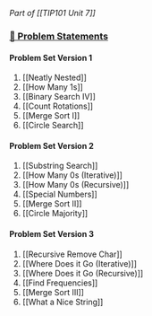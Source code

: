 *Part of [[TIP101 Unit 7]]*

### [🔗 Problem Statements](https://courses.codepath.org/courses/tip101/unit/7#!session_two)

#### Problem Set Version 1

1. [[Neatly Nested]]
2. [[How Many 1s]]
3. [[Binary Search IV]]
4. [[Count Rotations]]
5. [[Merge Sort I]]
6. [[Circle Search]]

#### Problem Set Version 2

1. [[Substring Search]]
2. [[How Many 0s (Iterative)]]
3. [[How Many 0s (Recursive)]]
4. [[Special Numbers]]
5. [[Merge Sort II]]
6. [[Circle Majority]]

#### Problem Set Version 3

1. [[Recursive Remove Char]]
2. [[Where Does it Go (Iterative)]]
3. [[Where Does it Go (Recursive)]]
4. [[Find Frequencies]]
5. [[Merge Sort III]]
6. [[What a Nice String]]
